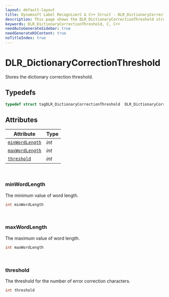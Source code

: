 ```yaml
---
layout: default-layout
title: Dynamsoft Label RecognizerC & C++ Struct - DLR_DictionaryCorrectionThreshold
description: This page shows the DLR_DictionaryCorrectionThreshold struct of Dynamsoft Label Recognizer for C & C++ Language.
keywords: DLR_DictionaryCorrectionThreshold, C, C++
needAutoGenerateSidebar: true
needGenerateH3Content: true
noTitleIndex: true
---
```



# DLR_DictionaryCorrectionThreshold
Stores the dictionary correction threshold.

## Typedefs

```cpp
typedef struct tagDLR_DictionaryCorrectionThreshold  DLR_DictionaryCorrectionThreshold
```  

## Attributes
  
| Attribute | Type |
|---------- | ---- |
| [`minWordLength`](#minwordlength) | *int* |
| [`maxWordLength`](#maxwordlength) | *int* |
| [`threshold`](#threshold) | *int* |


&nbsp;

### minWordLength
The minimum value of word length.
```cpp
int minWordLength
```

&nbsp;

### maxWordLength
The maximum value of word length.
```cpp
int maxWordLength
```

&nbsp;

### threshold
The threshold for the number of error correction characters.
```cpp
int threshold
```
